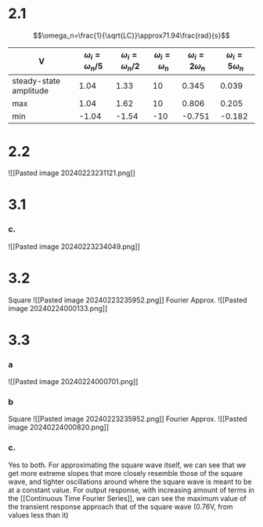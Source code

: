 # 2.1 
$$\omega_n=\frac{1}{\sqrt{LC}}\approx71.94\frac{rad}{s}$$
 
|V|$\omega_i=\omega_n/5$ |$\omega_i=\omega_n/2$ |$\omega_i=\omega_n$|$\omega_i=2\omega_n$ |$\omega_i=5\omega_n$ |
|---|---|---|---|---|---|
|steady-state amplitude |1.04|1.33|10|0.345|0.039|
|max |1.04|1.62|10|0.806|0.205|
|min |-1.04|-1.54|-10|-0.751|-0.182|
 
# 2.2
![[Pasted image 20240223231121.png]]

# 3.1
### c.
![[Pasted image 20240223234049.png]]

# 3.2
Square
![[Pasted image 20240223235952.png]]
Fourier Approx.
![[Pasted image 20240224000133.png]]

# 3.3
### a
![[Pasted image 20240224000701.png]]
### b
Square
![[Pasted image 20240223235952.png]]
Fourier Approx.
![[Pasted image 20240224000820.png]]
### c. 
Yes to both. For approximating the square wave itself, we can see that we get more extreme slopes that more closely resemble those of the square wave, and tighter oscillations around where the square wave is meant to be at a constant value. For output response, with increasing amount of terms in the [[Continuous Time Fourier Series]], we can see the maximum value of the transient response approach that of the square wave (0.76V, from values less than it)
